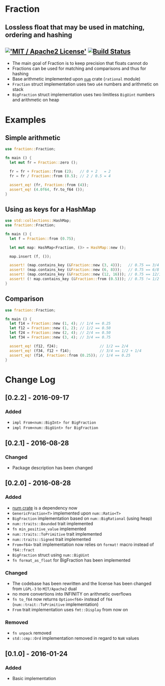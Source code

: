 # Fraction
Lossless float that may be used in matching, ordering and hashing
------
[!['MIT / Apache2 License'](https://img.shields.io/badge/License-MIT%20/%20Apache2-blue.svg)]() [![Build Status](https://travis-ci.org/dnsl48/fraction.svg?branch=master)](https://travis-ci.org/dnsl48/fraction)
------
 * The main goal of Fraction is to keep precision that floats cannot do
 * Fractions can be used for matching and comparisons and thus for hashing
 * Base arithmetic implemented upon [`num`](http://rust-num.github.io/num/num/index.html) crate (`rational` module)
 * `Fraction` struct implementation uses two `u64` numbers and arithmetic on stack
 * `BigFraction` struct implementation uses two limitless `BigUint` numbers and arithmetic on heap

# Examples

## Simple arithmetic
```rust
use fraction::Fraction;

fn main () {
  let mut fr = Fraction::zero ();

  fr = fr + Fraction::from (2);   // 0 + 2   = 2
  fr = fr / Fraction::from (0.5); // 2 / 0.5 = 4

  assert_eq! (fr, Fraction::from (4));
  assert_eq! (4.0f64, fr.to_f64 ());
}
```

## Using as keys for a HashMap
```rust
use std::collections::HashMap;
use fraction::Fraction;

fn main () {
  let f = Fraction::from (0.75);

  let mut map: HashMap<Fraction, ()> = HashMap::new ();

  map.insert (f, ());

  assert! (map.contains_key (&Fraction::new (3, 4)));   // 0.75 == 3/4
  assert! (map.contains_key (&Fraction::new (6, 8)));   // 0.75 == 6/8
  assert! (map.contains_key (&Fraction::new (12, 16))); // 0.75 == 12/16
  assert! (! map.contains_key (&Fraction::from (0.5))); // 0.75 != 1/2
}
```

## Comparison
```rust
use fraction::Fraction;

fn main () {
  let f14 = Fraction::new (1, 4); // 1/4 == 0.25
  let f12 = Fraction::new (1, 2); // 1/2 == 0.50
  let f24 = Fraction::new (2, 4); // 2/4 == 0.50
  let f34 = Fraction::new (3, 4); // 3/4 == 0.75

  assert_eq! (f12, f24);                   // 1/2 == 2/4
  assert_eq! (f34, f12 + f14);             // 3/4 == 1/2 + 1/4
  assert_eq! (f14, Fraction::from (0.25)); // 1/4 == 0.25
}
```


# Change Log

## [0.2.2] - 2016-09-17
### Added
- `impl From<num::BigInt> for BigFraction`
- `impl From<num::BigUint> for BigFraction`


## [0.2.1] - 2016-08-28
### Changed
- Package description has been changed


## [0.2.0] - 2016-08-28
### Added
- [num crate](https://crates.io/crates/num) is a dependency now
- `GenericFraction<T>` implemented upon `num::Ratio<T>`
- `BigFraction` implementation based on `num::BigRational` (using heap)
- `num::traits::Bounded` trait implemented
- `fn min_positive_value` implemented
- `num::traits::ToPrimitive` trait implemented
- `num::traits::Signed` trait implemented
- `From<f64>` trait implementation now relies on `format!` macro instead of `f64::fract`
- `BigFraction` struct using `num::BigUint`
- `fn format_as_float` for BigFraction has been implemented

### Changed
- The codebase has been rewritten and the license has been changed from `LGPL-3` to `MIT/Apache2` dual
- no more convertions into INFINITY on arithmetic overflows
- `fn to_f64` now returns `Option<f64>` instead of `f64` (`num::trait::ToPrimitive` implementation)
- `From` trait implementation uses `fmt::Display` from now on

### Removed
- `fn unpack` removed
- `std::cmp::Ord` implementation removed in regard to `NaN` values


## [0.1.0] - 2016-01-24
### Added
- Basic implementation
